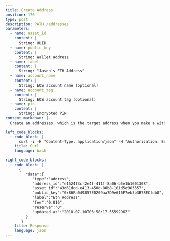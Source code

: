 ```yaml
---
title: Create Address
position: 170
type: post
description: PATH /addresses
parameters:
  - name: asset_id
    content: |
      String: UUID
  - name: public_key
    content: |
      String: Wallet address
  - name: label
    content: |
      String: "Jason's ETH Address"
  - name: account_name
    content: |
      String: EOS account name (optional)
  - name: account_tag
    content: |
      String: EOS account tag (optional)
  - name: pin
    content: |
      String: Encrypted PIN
content_markdown: |-
  Create an addresses, which is the target address when you make a withdrawal. You should use account_name and account_tag instead of public_key and label for EOS.

left_code_blocks:
  - code_block: |-
      curl -i -H "Content-Type: application/json" -H "Authorization: Bearer eyJhbGciOiJSUzUxMiIsInR5cCI6IkpXVCJ9.eyJleHAiOjE1MzMxMTYzNjEsImlhdCI6MTUyNTM0MDM2MSwianRpIjoiNDRhOGRiZDAtODU3NC00Y2VhLTk3NWEtYzI5OWIwZWQyMTk4Iiwic2lkIjoiYTM0YzA3YTktNzU1ZC00YjU0LTk0YzUtZTQ1ZTlhMmRkNDNlIiwic2lnIjoiN2IzMzEwYTQ2NjY5YzNkNWJkMjFkNjRlNWRhNTJjMmQ4M2MzYWFjNTUzMmU3OTdkMjAzMzY0NzE3MDhiMDJjOCIsInVpZCI6IjA2YWVkMWUzLWJkNzctNGE1OS05OTFhLTViYjVhZTZmYmIwOSJ9.LSoJ0iWCo1g71SC_SYDsY6ZobUxh2Ue0e0D7VC1-cRfudJHCjR00OM2LhrTTub6BB--BnplPWNYOuz8zdxdZwNhY0OpwEpeVg2zxW202MDlp_PW3nQP1U_wv6SvdtqzdM6JswL-GGhl2CEDEGN8iivUGwv54ouOv4U2pqR5IrBc" "https://api.mixin.one/addresses" -XPOST --data '{"asset_id":"43d61dcd-e413-450d-80b8-101d5e903357","label":"Jason ETH Address","pin":"nRF5OyFmO4REG6lcPk1jwKDJrENim791uLe+HH0g7EwQHXK9FgCMJl5RDKbeCNDW","public_key":"0x86fa049857e0209aa7d9e616f7eb3b3b78ecfdb0"}'
    title: Curl
    language: bash

right_code_blocks:
  - code_block: |-
      {  
         "data":{
            "type":"address",
            "address_id":"e1524f3c-2e4f-411f-8a06-b5e1b1601308",
            "asset_id":"43d61dcd-e413-450d-80b8-101d5e903357",
            "public_key":"0x86Fa049857E0209aa7D9e616F7eb3b3B78ECfdb0",
            "label":"Eth Address",
            "fee":"0.016",
            "reserve":"0",
            "updated_at":"2018-07-10T03:58:17.5559296Z"
         }
       }
    title: Response
    language: json
---
```

